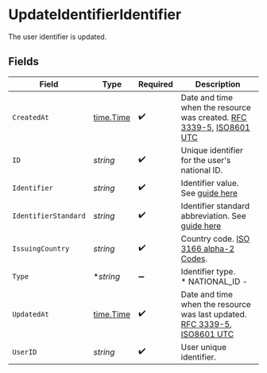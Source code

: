 # UpdateIdentifierIdentifier

The user identifier is updated.


## Fields

| Field                                                                                                                                                                                            | Type                                                                                                                                                                                             | Required                                                                                                                                                                                         | Description                                                                                                                                                                                      |
| ------------------------------------------------------------------------------------------------------------------------------------------------------------------------------------------------ | ------------------------------------------------------------------------------------------------------------------------------------------------------------------------------------------------ | ------------------------------------------------------------------------------------------------------------------------------------------------------------------------------------------------ | ------------------------------------------------------------------------------------------------------------------------------------------------------------------------------------------------ |
| `CreatedAt`                                                                                                                                                                                      | [time.Time](https://pkg.go.dev/time#Time)                                                                                                                                                        | :heavy_check_mark:                                                                                                                                                                               | Date and time when the resource was created. [RFC 3339-5](https://datatracker.ietf.org/doc/html/rfc3339#section-5.6), [ISO8601 UTC](https://www.iso.org/iso-8601-date-and-time-format.html)      |
| `ID`                                                                                                                                                                                             | *string*                                                                                                                                                                                         | :heavy_check_mark:                                                                                                                                                                               | Unique identifier for the user's national ID.                                                                                                                                                    |
| `Identifier`                                                                                                                                                                                     | *string*                                                                                                                                                                                         | :heavy_check_mark:                                                                                                                                                                               | Identifier value. See [guide here](/guides/users_and_accounts/identifiers.md)                                                                                                                    |
| `IdentifierStandard`                                                                                                                                                                             | *string*                                                                                                                                                                                         | :heavy_check_mark:                                                                                                                                                                               | Identifier standard abbreviation. See [guide here](/guides/users_and_accounts/identifiers.md)                                                                                                    |
| `IssuingCountry`                                                                                                                                                                                 | *string*                                                                                                                                                                                         | :heavy_check_mark:                                                                                                                                                                               | Country code. [ISO 3166 alpha-2 Codes](https://en.wikipedia.org/wiki/ISO_3166-1_alpha-2).                                                                                                        |
| `Type`                                                                                                                                                                                           | **string*                                                                                                                                                                                        | :heavy_minus_sign:                                                                                                                                                                               | Identifier type.<br/>* NATIONAL_ID -                                                                                                                                                             |
| `UpdatedAt`                                                                                                                                                                                      | [time.Time](https://pkg.go.dev/time#Time)                                                                                                                                                        | :heavy_check_mark:                                                                                                                                                                               | Date and time when the resource was last updated. [RFC 3339-5](https://datatracker.ietf.org/doc/html/rfc3339#section-5.6), [ISO8601 UTC](https://www.iso.org/iso-8601-date-and-time-format.html) |
| `UserID`                                                                                                                                                                                         | *string*                                                                                                                                                                                         | :heavy_check_mark:                                                                                                                                                                               | User unique identifier.                                                                                                                                                                          |